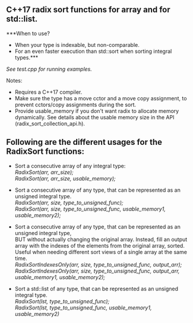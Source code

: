 C++17 radix sort functions for array and for std::list.  
-------------------------------------------------------------------------------------------

***When to use?
- When your type is indexable, but non-comparable.
- For an even faster execution than std::sort when sorting integral types.***

*See test.cpp for running examples.*

Notes:  
  - Requires a C++17 compiler.
  - Make sure the type has a move cctor and a move copy assignment, to prevent cctors/copy assignments during the sort.  
  - Provide usable_memory if you don't want radix to allocate memory dynamically. 
    See details about the usable memory size in the API (radix_sort_collection_api.h).  

Following are the different usages for the RadixSort functions:
---------------------------------------------------------------

- Sort a consecutive array of any integral type:  
  *RadixSort(arr, arr_size);  
  RadixSort(arr, arr_size, usable_memory);*

- Sort a consecutive array of any type, that can be represented as an unsigned integral type.  
  *RadixSort(arr, size, type_to_unsigned_func);  
  RadixSort(arr, size, type_to_unsigned_func, usable_memory1, usable_memory2);*

- Sort a consecutive array of any type, that can be represented as an unsigned integral type,  
  BUT without actually changing the original array. Instead, fill an output  
  array with the indexes of the elements from the original array, sorted.  
  Useful when needing different sort views of a single array at the same time.  
  *RadixSortIndexesOnly(arr, size, type_to_unsigned_func, output_arr);  
  RadixSortIndexesOnly(arr, size, type_to_unsigned_func, output_arr, usable_memory1, usable_memory2);*

- Sort a std::list of any type, that can be represented as an unsigned integral type.  
  *RadixSort(lst, type_to_unsigned_func);  
  RadixSort(lst, type_to_unsigned_func, usable_memory1, usable_memory2)*
  
